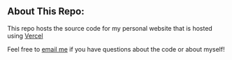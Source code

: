 ## About This Repo:
This repo hosts the source code for my personal website that is hosted using [Vercel](https://vercel.com/docs)

Feel free to [email me](mailto:hello@gfloresv.dev) if you have questions about the code or about myself!